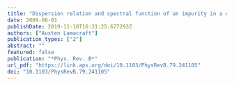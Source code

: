 ```yaml
---
title: "Dispersion relation and spectral function of an impurity in a one-dimensional quantum liquid"
date: 2009-06-01
publishDate: 2019-11-10T16:31:25.677293Z
authors: ["Austen Lamacraft"]
publication_types: ["2"]
abstract: ""
featured: false
publication: "*Phys. Rev. B*"
url_pdf: "https://link.aps.org/doi/10.1103/PhysRevB.79.241105"
doi: "10.1103/PhysRevB.79.241105"
---
```


